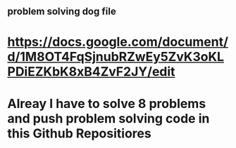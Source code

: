 ## problem solving  dog file 
# https://docs.google.com/document/d/1M8OT4FqSjnubRZwEy5ZvK3oKLPDiEZKbK8xB4ZvF2JY/edit
# Alreay I have to solve 8 problems  and push problem solving code in this  Github Repositiores

